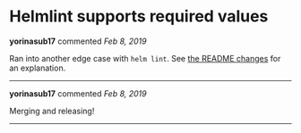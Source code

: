 # Helmlint supports required values

**yorinasub17** commented *Feb 8, 2019*

Ran into another edge case with `helm lint`. See [the README changes](https://github.com/gruntwork-io/pre-commit/blob/04de99a5a551a2221c2885f6166bf8ef276c7da8/README.md#linter_valuesyaml) for an explanation.
<br />
***


**yorinasub17** commented *Feb 8, 2019*

Merging and releasing!
***

